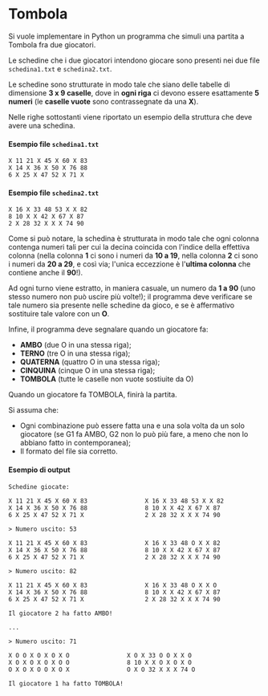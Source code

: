 # Tombola

Si vuole implementare in Python un programma che simuli una partita a Tombola fra due giocatori.

Le schedine che i due giocatori intendono giocare sono presenti nei due file `schedina1.txt` e `schedina2.txt`.

Le schedine sono strutturate in modo tale che siano delle tabelle di dimensione **3 x 9 caselle**,
dove in **ogni riga** ci devono essere esattamente **5 numeri** (le **caselle vuote** sono contrassegnate da una **X**).

Nelle righe sottostanti viene riportato un esempio della struttura che deve avere una schedina.

#### Esempio file `schedina1.txt`
```
X 11 21 X 45 X 60 X 83
X 14 X 36 X 50 X 76 88
6 X 25 X 47 52 X 71 X
```

#### Esempio file `schedina2.txt`
```
X 16 X 33 48 53 X X 82
8 10 X X 42 X 67 X 87
2 X 28 32 X X X 74 90 
```

Come si può notare, la schedina è strutturata in modo tale che ogni colonna contenga numeri tali per cui la decina coincida con l'indice della effettiva colonna
(nella colonna **1** ci sono i numeri da **10 a 19**, nella colonna **2** ci sono i numeri da **20 a 29**, e così via; l'unica eccezzione è l'**ultima colonna** che contiene anche il **90**!).

Ad ogni turno viene estratto, in maniera casuale, un numero da **1 a 90** (uno stesso numero non può uscire più volte!); il programma deve verificare se tale numero sia presente nelle schedine da gioco, e se è affermativo sostituire
tale valore con un **O**.

Infine, il programma deve segnalare quando un giocatore fa: 

* **AMBO** (due O in una stessa riga);
* **TERNO** (tre O in una stessa riga);
* **QUATERNA** (quattro O in una stessa riga);
* **CINQUINA** (cinque O in una stessa riga);
* **TOMBOLA** (tutte le caselle non vuote sostiuite da O)

Quando un giocatore fa TOMBOLA, finirà la partita.

Si assuma che:
* Ogni combinazione può essere fatta una e una sola volta da un solo giocatore (se G1 fa AMBO, G2 non lo può più fare, a meno che non lo abbiano fatto in contemporanea);
* Il formato del file sia corretto.

#### Esempio di output
```
Schedine giocate:

X 11 21 X 45 X 60 X 83                X 16 X 33 48 53 X X 82
X 14 X 36 X 50 X 76 88                8 10 X X 42 X 67 X 87
6 X 25 X 47 52 X 71 X                 2 X 28 32 X X X 74 90 

> Numero uscito: 53

X 11 21 X 45 X 60 X 83                X 16 X 33 48 O X X 82
X 14 X 36 X 50 X 76 88                8 10 X X 42 X 67 X 87
6 X 25 X 47 52 X 71 X                 2 X 28 32 X X X 74 90

> Numero uscito: 82

X 11 21 X 45 X 60 X 83                X 16 X 33 48 O X X O
X 14 X 36 X 50 X 76 88                8 10 X X 42 X 67 X 87
6 X 25 X 47 52 X 71 X                 2 X 28 32 X X X 74 90

Il giocatore 2 ha fatto AMBO!

...

> Numero uscito: 71

X O O X O X O X O                X O X 33 O O X X O
X O X O X O X O O                8 10 X X O X O X O
O X O X O O X O X                O X O 32 X X X 74 O

Il giocatore 1 ha fatto TOMBOLA!
```

